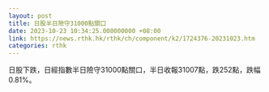 ```yaml
---
layout: post
title: 日股半日險守31000點關口
date: 2023-10-23 10:34:25.000000000 +08:00
link: https://news.rthk.hk/rthk/ch/component/k2/1724376-20231023.htm
categories: rthk
---
```


日股下跌，日經指數半日險守31000點關口，半日收報31007點，跌252點，跌幅0.81%。
